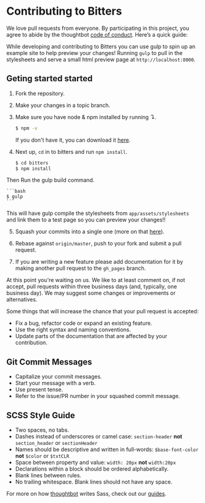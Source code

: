 # Contributing to Bitters

We love pull requests from everyone. By participating in this project, you
agree to abide by the thoughtbot [code of conduct]. Here’s a quick guide:

[code of conduct]: https://thoughtbot.com/open-source-code-of-conduct

While developing and contributing to Bitters you can use gulp to spin up an example site to help
preview your changes! Running `gulp` to pull in the stylesheets and serve a small html preview page at `http://localhost:8000`.

## Geting started started

1. Fork the repository.

2. Make your changes in a topic branch.

3. Make sure you have node & npm installed by running ↴.

    ```bash
    $ npm -v
    ```

    If you don't have it, you can download it [here](https://nodejs.org/).

4. Next up, `cd` in to bitters and run `npm install`.

    ```bash
    $ cd bitters
    $ npm install
    ```
  Then Run the gulp build command.

    ```bash
    $ gulp
    ```

  This will have gulp compile the stylesheets from `app/assets/stylesheets` and link them to a test page so
  you can preview your changes!!

5. Squash your commits into a single one (more on that [here](http://gitready.com/advanced/2009/02/10/squashing-commits-with-rebase.html)).

6. Rebase against `origin/master`, push to your fork and submit a pull request.

7. If you are writing a new feature please add documentation for it by making another pull request to the `gh_pages` branch.

At this point you're waiting on us. We like to at least comment on, if not
accept, pull requests within three business days (and, typically, one business
day). We may suggest some changes or improvements or alternatives.

Some things that will increase the chance that your pull request is accepted:

* Fix a bug, refactor code or expand an existing feature.
* Use the right syntax and naming conventions.
* Update parts of the documentation that are affected by your contribution.

## Git Commit Messages

* Capitalize your commit messages.
* Start your message with a verb.
* Use present tense.
* Refer to the issue/PR number in your squashed commit message.

## SCSS Style Guide

* Two spaces, no tabs.
* Dashes instead of underscores or camel case: `section-header` **not** `section_header` or `sectionHeader`
* Names should be descriptive and written in full-words: `$base-font-color` **not** `$color` or `$txtCLR`
* Space between property and value: `width: 20px` **not** `width:20px`
* Declarations within a block should be ordered alphabetically.
* Blank lines between rules.
* No trailing whitespace. Blank lines should not have any space.

For more on how [thoughtbot](http://thoughtbot.com) writes Sass, check out our
[guides](https://github.com/thoughtbot/guides/tree/master/style/sass).
